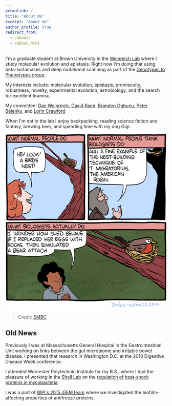 ```yaml
---
permalink: /
title: "About Me"
excerpt: "About me"
author_profile: true
redirect_from: 
  - /about/
  - /about.html
---
```

I'm a graduate student at Brown University in the [Weinreich Lab](https://www.brown.edu/research/labs/weinreich/) where I study molecular evolution and epistasis. Right now I'm doing that using beta-lactamases and deep mutational scanning as part of the [Genotypes to Phenotypes group](https://ddg2phenome.org/).


My interests include: molecular evolution, epistasis, promiscuity, robustness, novelty, experimental evolution, astrobiology, and the search for excellent tiramisu.


My committee: [Dan Weinreich](https://vivo.brown.edu/display/dweinrei), [David Rand](https://vivo.brown.edu/display/drand), [Brandon Ogbunu](https://vivo.brown.edu/display/cogbunug), [Peter Belenky](https://vivo.brown.edu/display/pbelenky), and [Lorin Crawford](https://vivo.brown.edu/display/lcrawfo1)


When I'm not in the lab I enjoy backpacking, reading science fiction and fantasy, brewing beer, and spending time with my dog Gigi. 


![biologists](/images/biologists.png)
> Credit: [SMBC](http://www.smbc-comics.com/comic/biology-2)



Old News
-------
Previously I was at Massachusetts General Hospital in the Gastrointestinal Unit working on links between the gut microbiome and irritable bowel disease. I presented that research in Washington D.C. at the 2018 Digestive Disease Week conference.

I attended Worcester Polytechnic Institute for my B.S., where I had the pleasure of working in the [Shell Lab](https://labs.wpi.edu/shelllab/) on the [regulation of heat-shock proteins in mycobacteria](https://digitalcommons.wpi.edu/mqp-all/1610/). 

I was a part of [WPI's 2015 iGEM team](http://2015.igem.org/Team:WPI-Worcester) where we investigated the biofilm-affecting properties of antifreeze proteins.

